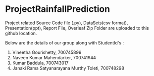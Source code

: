 # ProjectRainfallPrediction

Project related Source Code file (.py), DataSets(csv format), Presentation(ppt), Report File, Overleaf Zip Folder are uploaded to this github location.

Below are the details of our group along with StudentId's :

1. Vineetha Gourishetty, 700745899
2. Naveen Kumar Mahendarker, 700741944
3. Kumar Baddula, 700743017
4. Janaki Rama Satyanarayana Murthy Toleti, 700748298
